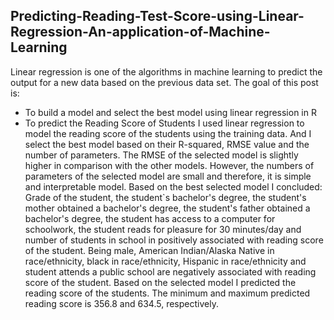 ## Predicting-Reading-Test-Score-using-Linear-Regression-An-application-of-Machine-Learning

Linear regression is one of the algorithms in machine learning to predict the output for a new data based on the previous data set. 
The goal of this post is:
-	To build a model and select the best model using linear regression in R
-	To predict the Reading Score of Students
I used linear regression to model the reading score of the students using the training data. And I select the best model based on their R-squared, RMSE value and the number of parameters. The RMSE of the selected model is slightly higher in comparison with the other models. However, the numbers of parameters of the selected model are small and therefore, it is simple and interpretable model.
Based on the best selected model I concluded:
Grade of the student, the student`s bachelor's degree, the student's mother obtained a bachelor's degree, the student's father obtained a bachelor's degree, the student has access to a computer for schoolwork, the student reads for pleasure for 30 minutes/day and number of students in school in positively associated with reading score of the student. 
Being male, American Indian/Alaska Native in race/ethnicity, black in race/ethnicity, Hispanic in race/ethnicity and student attends a public school are negatively associated with reading score of the student.
Based on the selected model I predicted the reading score of the students. The minimum and maximum predicted reading score is 356.8 and 634.5, respectively.


